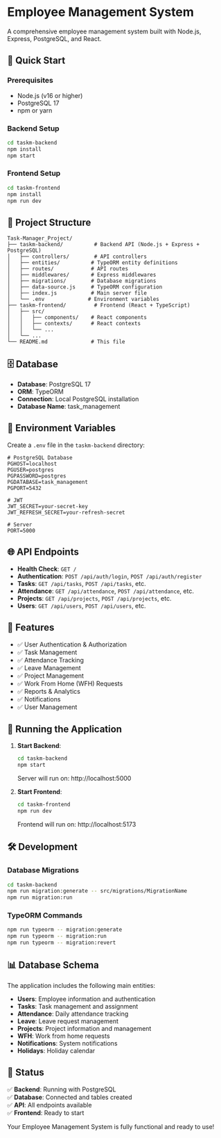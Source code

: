 # Employee Management System

A comprehensive employee management system built with Node.js, Express, PostgreSQL, and React.

## 🚀 Quick Start

### Prerequisites
- Node.js (v16 or higher)
- PostgreSQL 17
- npm or yarn

### Backend Setup
```bash
cd taskm-backend
npm install
npm start
```

### Frontend Setup
```bash
cd taskm-frontend
npm install
npm run dev
```

## 📁 Project Structure

```
Task-Manager_Project/
├── taskm-backend/          # Backend API (Node.js + Express + PostgreSQL)
│   ├── controllers/        # API controllers
│   ├── entities/          # TypeORM entity definitions
│   ├── routes/            # API routes
│   ├── middlewares/       # Express middlewares
│   ├── migrations/        # Database migrations
│   ├── data-source.js     # TypeORM configuration
│   ├── index.js           # Main server file
│   └── .env              # Environment variables
├── taskm-frontend/         # Frontend (React + TypeScript)
│   ├── src/
│   │   ├── components/    # React components
│   │   ├── contexts/      # React contexts
│   │   └── ...
│   └── ...
└── README.md              # This file
```

## 🗄️ Database

- **Database**: PostgreSQL 17
- **ORM**: TypeORM
- **Connection**: Local PostgreSQL installation
- **Database Name**: task_management

## 🔧 Environment Variables

Create a `.env` file in the `taskm-backend` directory:

```env
# PostgreSQL Database
PGHOST=localhost
PGUSER=postgres
PGPASSWORD=postgres
PGDATABASE=task_management
PGPORT=5432

# JWT
JWT_SECRET=your-secret-key
JWT_REFRESH_SECRET=your-refresh-secret

# Server
PORT=5000
```

## 🌐 API Endpoints

- **Health Check**: `GET /`
- **Authentication**: `POST /api/auth/login`, `POST /api/auth/register`
- **Tasks**: `GET /api/tasks`, `POST /api/tasks`, etc.
- **Attendance**: `GET /api/attendance`, `POST /api/attendance`, etc.
- **Projects**: `GET /api/projects`, `POST /api/projects`, etc.
- **Users**: `GET /api/users`, `POST /api/users`, etc.

## 🎯 Features

- ✅ User Authentication & Authorization
- ✅ Task Management
- ✅ Attendance Tracking
- ✅ Leave Management
- ✅ Project Management
- ✅ Work From Home (WFH) Requests
- ✅ Reports & Analytics
- ✅ Notifications
- ✅ User Management

## 🚀 Running the Application

1. **Start Backend**:
   ```bash
   cd taskm-backend
   npm start
   ```
   Server will run on: http://localhost:5000

2. **Start Frontend**:
   ```bash
   cd taskm-frontend
   npm run dev
   ```
   Frontend will run on: http://localhost:5173

## 🛠️ Development

### Database Migrations
```bash
cd taskm-backend
npm run migration:generate -- src/migrations/MigrationName
npm run migration:run
```

### TypeORM Commands
```bash
npm run typeorm -- migration:generate
npm run typeorm -- migration:run
npm run typeorm -- migration:revert
```

## 📊 Database Schema

The application includes the following main entities:
- **Users**: Employee information and authentication
- **Tasks**: Task management and assignment
- **Attendance**: Daily attendance tracking
- **Leave**: Leave request management
- **Projects**: Project information and management
- **WFH**: Work from home requests
- **Notifications**: System notifications
- **Holidays**: Holiday calendar

## 🎉 Status

✅ **Backend**: Running with PostgreSQL  
✅ **Database**: Connected and tables created  
✅ **API**: All endpoints available  
✅ **Frontend**: Ready to start  

Your Employee Management System is fully functional and ready to use!
